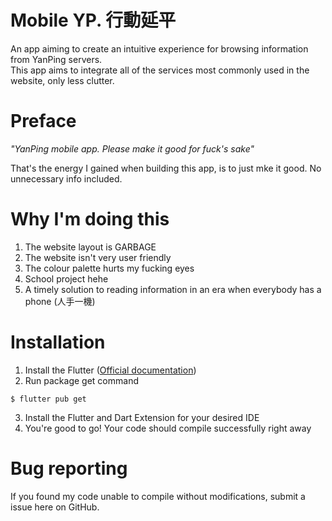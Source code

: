 # Mobile YP. 行動延平

An app aiming to create an intuitive experience for browsing information from YanPing servers.  
This app aims to integrate all of the services most commonly used in the website, only less clutter.  

# Preface

*"YanPing mobile app. Please make it good for fuck's sake"*  

That's the energy I gained when building this app, is to just mke it good. No unnecessary info included.

# Why I'm doing this

1. The website layout is GARBAGE
2. The website isn't very user friendly
3. The colour palette hurts my fucking eyes
4. School project hehe
5. A timely solution to reading information in an era when everybody has a phone (人手一機)

# Installation

1. Install the Flutter  ([Official documentation](https://docs.flutter.dev/get-started/install))
2. Run package get command
```console
$ flutter pub get
```
3. Install the Flutter and Dart Extension for your desired IDE
4. You're good to go! Your code should compile successfully right away

# Bug reporting

If you found my code unable to compile without modifications, submit a issue here on GitHub.